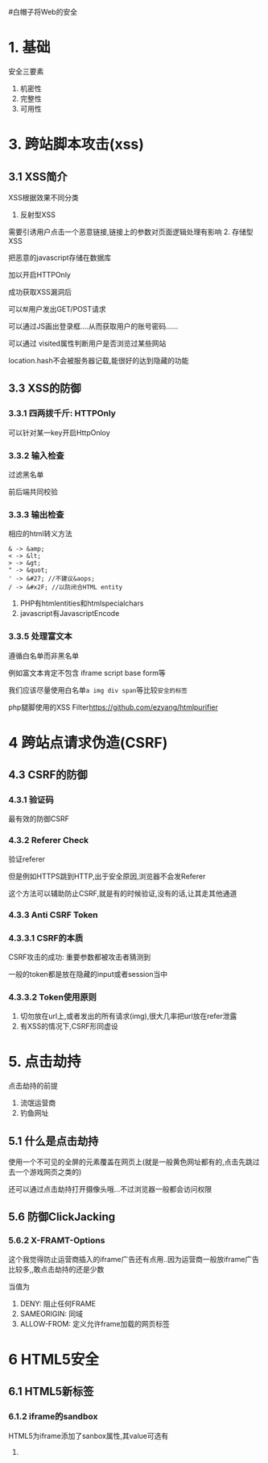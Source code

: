 #白帽子将Web的安全

# 1. 基础

安全三要素

1. 机密性
2. 完整性
3. 可用性

# 3. 跨站脚本攻击(xss)

## 3.1 XSS简介

XSS根据效果不同分类

1. 反射型XSS

  需要引诱用户点击一个恶意链接,链接上的参数对页面逻辑处理有影响
2. 存储型XSS

   把恶意的javascript存储在数据库

加以开启HTTPOnly

成功获取XSS漏洞后

可以`帮`用户发出GET/POST请求

可以通过JS画出登录框....从而获取用户的账号密码......

可以通过 visited属性判断用户是否浏览过某些网站

location.hash不会被服务器记载,能很好的达到隐藏的功能

## 3.3 XSS的防御

### 3.3.1 四两拨千斤: HTTPOnly

可以针对某一key开启HttpOnloy

### 3.3.2 输入检查

过滤黑名单

前后端共同校验

### 3.3.3 输出检查

相应的html转义方法

```
& -> &amp;
< -> &lt;
> -> &gt;
" -> &quot;
' -> &#27; //不建议&aops;
/ -> &#x2F; //以防闭合HTML entity

```

1. PHP有htmlentities和htmlspecialchars
2. javascript有JavascriptEncode

### 3.3.5 处理富文本

遵循白名单而非黑名单

例如富文本肯定不包含 iframe script base form等

我们应该尽量使用白名单`a img div span`等比较`安全的标签`

php腿脚使用的XSS Filter<https://github.com/ezyang/htmlpurifier>


# 4 跨站点请求伪造(CSRF)

## 4.3 CSRF的防御

### 4.3.1 验证码

最有效的防御CSRF

### 4.3.2 Referer Check

验证referer

但是例如HTTPS跳到HTTP,出于安全原因,浏览器不会发Referer

这个方法可以辅助防止CSRF,就是有的时候验证,没有的话,让其走其他通道

### 4.3.3 Anti CSRF Token

### 4.3.3.1 CSRF的本质

CSRF攻击的成功: 重要参数都被攻击者猜测到

一般的token都是放在隐藏的input或者session当中

### 4.3.3.2 Token使用原则

1. 切勿放在url上,或者发出的所有请求(img),很大几率把url放在refer泄露
2. 有XSS的情况下,CSRF形同虚设

# 5. 点击劫持

点击劫持的前提

1. 流氓运营商
2. 钓鱼网址

## 5.1 什么是点击劫持

使用一个不可见的全屏的元素覆盖在网页上(就是一般黄色网址都有的,点击先跳过去一个游戏网页之类的)

还可以通过点击劫持打开摄像头哦...不过浏览器一般都会访问权限


## 5.6 防御ClickJacking

### 5.6.2 X-FRAMT-Options

这个我觉得防止运营商插入的iframe广告还有点用..因为运营商一般放iframe广告比较多,,敢点击劫持的还是少数

当值为 

1. DENY: 阻止任何FRAME
2. SAMEORIGIN: 同域
3. ALLOW-FROM: 定义允许frame加载的网页标签

# 6 HTML5安全

## 6.1 HTML5新标签

### 6.1.2 iframe的sandbox

HTML5为iframe添加了sanbox属性,其value可选有

1. 








